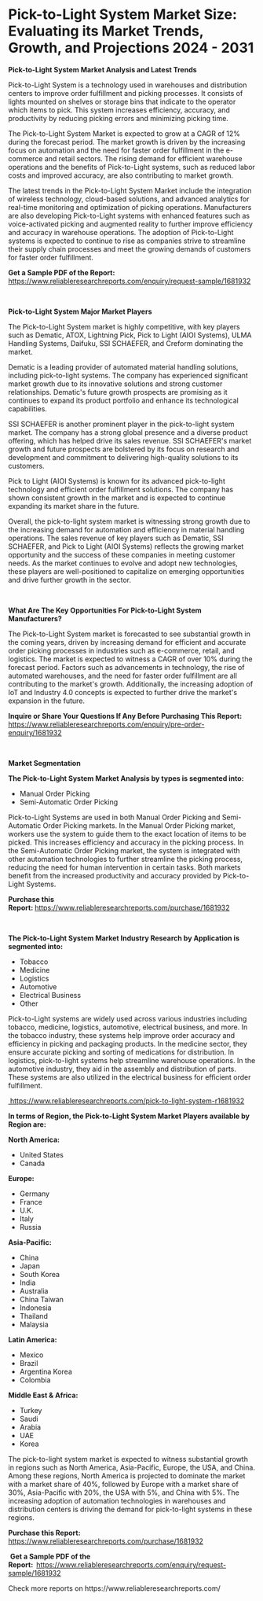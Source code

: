 <p><h1>Pick-to-Light System Market Size: Evaluating its Market Trends, Growth, and Projections 2024 - 2031</h1></p><p><strong>Pick-to-Light System Market Analysis and Latest Trends</strong></p>
<p><p>Pick-to-Light System is a technology used in warehouses and distribution centers to improve order fulfillment and picking processes. It consists of lights mounted on shelves or storage bins that indicate to the operator which items to pick. This system increases efficiency, accuracy, and productivity by reducing picking errors and minimizing picking time.</p><p>The Pick-to-Light System Market is expected to grow at a CAGR of 12% during the forecast period. The market growth is driven by the increasing focus on automation and the need for faster order fulfillment in the e-commerce and retail sectors. The rising demand for efficient warehouse operations and the benefits of Pick-to-Light systems, such as reduced labor costs and improved accuracy, are also contributing to market growth.</p><p>The latest trends in the Pick-to-Light System Market include the integration of wireless technology, cloud-based solutions, and advanced analytics for real-time monitoring and optimization of picking operations. Manufacturers are also developing Pick-to-Light systems with enhanced features such as voice-activated picking and augmented reality to further improve efficiency and accuracy in warehouse operations. The adoption of Pick-to-Light systems is expected to continue to rise as companies strive to streamline their supply chain processes and meet the growing demands of customers for faster order fulfillment.</p></p>
<p><strong>Get a Sample PDF of the Report:&nbsp;</strong> <a href="https://www.reliableresearchreports.com/enquiry/request-sample/1681932">https://www.reliableresearchreports.com/enquiry/request-sample/1681932</a></p>
<p>&nbsp;</p>
<p><strong>Pick-to-Light System Major Market Players</strong></p>
<p><p>The Pick-to-Light System market is highly competitive, with key players such as Dematic, ATOX, Lightning Pick, Pick to Light (AIOI Systems), ULMA Handling Systems, Daifuku, SSI SCHAEFER, and Creform dominating the market.</p><p>Dematic is a leading provider of automated material handling solutions, including pick-to-light systems. The company has experienced significant market growth due to its innovative solutions and strong customer relationships. Dematic's future growth prospects are promising as it continues to expand its product portfolio and enhance its technological capabilities.</p><p>SSI SCHAEFER is another prominent player in the pick-to-light system market. The company has a strong global presence and a diverse product offering, which has helped drive its sales revenue. SSI SCHAEFER's market growth and future prospects are bolstered by its focus on research and development and commitment to delivering high-quality solutions to its customers.</p><p>Pick to Light (AIOI Systems) is known for its advanced pick-to-light technology and efficient order fulfillment solutions. The company has shown consistent growth in the market and is expected to continue expanding its market share in the future.</p><p>Overall, the pick-to-light system market is witnessing strong growth due to the increasing demand for automation and efficiency in material handling operations. The sales revenue of key players such as Dematic, SSI SCHAEFER, and Pick to Light (AIOI Systems) reflects the growing market opportunity and the success of these companies in meeting customer needs. As the market continues to evolve and adopt new technologies, these players are well-positioned to capitalize on emerging opportunities and drive further growth in the sector.</p></p>
<p>&nbsp;</p>
<p><strong>What Are The Key Opportunities For Pick-to-Light System Manufacturers?</strong></p>
<p><p>The Pick-to-Light System market is forecasted to see substantial growth in the coming years, driven by increasing demand for efficient and accurate order picking processes in industries such as e-commerce, retail, and logistics. The market is expected to witness a CAGR of over 10% during the forecast period. Factors such as advancements in technology, the rise of automated warehouses, and the need for faster order fulfillment are all contributing to the market's growth. Additionally, the increasing adoption of IoT and Industry 4.0 concepts is expected to further drive the market's expansion in the future.</p></p>
<p><strong>Inquire or Share Your Questions If Any Before Purchasing This Report:</strong> <a href="https://www.reliableresearchreports.com/enquiry/pre-order-enquiry/1681932">https://www.reliableresearchreports.com/enquiry/pre-order-enquiry/1681932</a></p>
<p>&nbsp;</p>
<p><strong>Market Segmentation</strong></p>
<p><strong>The Pick-to-Light System Market Analysis by types is segmented into:</strong></p>
<p><ul><li>Manual Order Picking</li><li>Semi-Automatic Order Picking</li></ul></p>
<p><p>Pick-to-Light Systems are used in both Manual Order Picking and Semi-Automatic Order Picking markets. In the Manual Order Picking market, workers use the system to guide them to the exact location of items to be picked. This increases efficiency and accuracy in the picking process. In the Semi-Automatic Order Picking market, the system is integrated with other automation technologies to further streamline the picking process, reducing the need for human intervention in certain tasks. Both markets benefit from the increased productivity and accuracy provided by Pick-to-Light Systems.</p></p>
<p><strong>Purchase this Report:&nbsp;</strong><a href="https://www.reliableresearchreports.com/purchase/1681932">https://www.reliableresearchreports.com/purchase/1681932</a></p>
<p>&nbsp;</p>
<p><strong>The Pick-to-Light System Market Industry Research by Application is segmented into:</strong></p>
<p><ul><li>Tobacco</li><li>Medicine</li><li>Logistics</li><li>Automotive</li><li>Electrical Business</li><li>Other</li></ul></p>
<p><p>Pick-to-Light systems are widely used across various industries including tobacco, medicine, logistics, automotive, electrical business, and more. In the tobacco industry, these systems help improve order accuracy and efficiency in picking and packaging products. In the medicine sector, they ensure accurate picking and sorting of medications for distribution. In logistics, pick-to-light systems help streamline warehouse operations. In the automotive industry, they aid in the assembly and distribution of parts. These systems are also utilized in the electrical business for efficient order fulfillment.</p></p>
<p><a href="https://www.reliableresearchreports.com/pick-to-light-system-r1681932">&nbsp;https://www.reliableresearchreports.com/pick-to-light-system-r1681932</a></p>
<p><strong>In terms of Region, the Pick-to-Light System Market Players available by Region are:</strong></p>
<p>
    <p> <strong> North America: </strong>
        <ul>
            <li>United States</li>
            <li>Canada</li>
        </ul>
        </p> 
    <p> <strong> Europe: </strong>
        <ul>
            <li>Germany</li>
            <li>France</li>
            <li>U.K.</li>
            <li>Italy</li>
            <li>Russia</li>
        </ul>
        </p> 
    <p> <strong> Asia-Pacific: </strong>
        <ul>
            <li>China</li>
            <li>Japan</li>
            <li>South Korea</li>
            <li>India</li>
            <li>Australia</li>
            <li>China Taiwan</li>
            <li>Indonesia</li>
            <li>Thailand</li>
            <li>Malaysia</li>
        </ul>
        </p> 
    <p> <strong> Latin America: </strong>
        <ul>
            <li>Mexico</li>
            <li>Brazil</li>
            <li>Argentina Korea</li>
            <li>Colombia</li>
        </ul>
        </p> 
    <p> <strong> Middle East & Africa: </strong>
        <ul>
            <li>Turkey</li>
            <li>Saudi</li>
            <li>Arabia</li>
            <li>UAE</li>
            <li>Korea</li>
        </ul>
    </p>
    </p>
<p><p>The pick-to-light system market is expected to witness substantial growth in regions such as North America, Asia-Pacific, Europe, the USA, and China. Among these regions, North America is projected to dominate the market with a market share of 40%, followed by Europe with a market share of 30%, Asia-Pacific with 20%, the USA with 5%, and China with 5%. The increasing adoption of automation technologies in warehouses and distribution centers is driving the demand for pick-to-light systems in these regions.</p></p>
<p><strong>Purchase this Report: </strong><a href="https://www.reliableresearchreports.com/purchase/1681932">https://www.reliableresearchreports.com/purchase/1681932</a></p>
<p>&nbsp;<strong>Get a Sample PDF of the Report:&nbsp;&nbsp;</strong><a href="https://www.reliableresearchreports.com/enquiry/request-sample/1681932">https://www.reliableresearchreports.com/enquiry/request-sample/1681932</a></p>
<p><strong></strong></p>
<p>Check more reports on https://www.reliableresearchreports.com/</p>